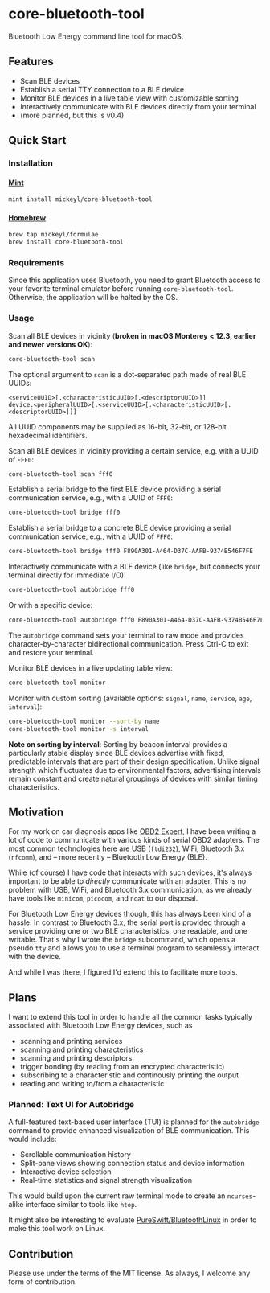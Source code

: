 # core-bluetooth-tool

Bluetooth Low Energy command line tool for macOS.

## Features

* Scan BLE devices
* Establish a serial TTY connection to a BLE device
* Monitor BLE devices in a live table view with customizable sorting
* Interactively communicate with BLE devices directly from your terminal
* (more planned, but this is v0.4)

## Quick Start

### Installation

#### [Mint](https://github.com/yonaskolb/mint)

```sh
mint install mickeyl/core-bluetooth-tool
```

#### [Homebrew](https://brew.sh)

```sh
brew tap mickeyl/formulae
brew install core-bluetooth-tool
```

### Requirements

Since this application uses Bluetooth, you need to grant Bluetooth access to your favorite terminal emulator before
running `core-bluetooth-tool`. Otherwise, the application will be halted by the OS.

### Usage

Scan all BLE devices in vicinity (**broken in macOS Monterey < 12.3, earlier and newer versions OK**):

```sh
core-bluetooth-tool scan
```

The optional argument to `scan` is a dot-separated path made of real BLE UUIDs:

```
<serviceUUID>[.<characteristicUUID>[.<descriptorUUID>]]
device.<peripheralUUID>[.<serviceUUID>[.<characteristicUUID>[.<descriptorUUID>]]]
```

All UUID components may be supplied as 16-bit, 32-bit, or 128-bit hexadecimal identifiers.

Scan all BLE devices in vicinity providing a certain service, e.g. with a UUID of `FFF0`:

```sh
core-bluetooth-tool scan fff0
```

Establish a serial bridge to the first BLE device providing a serial communication service, e.g., with a UUID of `FFF0`:

```sh
core-bluetooth-tool bridge fff0
```

Establish a serial bridge to a concrete BLE device providing a serial communication service, e.g., with a UUID of `FFF0`:

```sh
core-bluetooth-tool bridge fff0 F890A301-A464-D37C-AAFB-9374B546F7FE
```

Interactively communicate with a BLE device (like `bridge`, but connects your terminal directly for immediate I/O):

```sh
core-bluetooth-tool autobridge fff0
```

Or with a specific device:

```sh
core-bluetooth-tool autobridge fff0 F890A301-A464-D37C-AAFB-9374B546F7FE
```

The `autobridge` command sets your terminal to raw mode and provides character-by-character bidirectional communication. Press Ctrl-C to exit and restore your terminal.

Monitor BLE devices in a live updating table view:

```sh
core-bluetooth-tool monitor
```

Monitor with custom sorting (available options: `signal`, `name`, `service`, `age`, `interval`):

```sh
core-bluetooth-tool monitor --sort-by name
core-bluetooth-tool monitor -s interval
```

**Note on sorting by interval**: Sorting by beacon interval provides a particularly stable display since BLE devices advertise with fixed, predictable intervals that are part of their design specification. Unlike signal strength which fluctuates due to environmental factors, advertising intervals remain constant and create natural groupings of devices with similar timing characteristics.

## Motivation

For my work on car diagnosis apps like [OBD2 Expert](https://apps.apple.com/app/obd2-experte/id1142156521), I have been writing a lot of code to communicate
with various kinds of serial OBD2 adapters. The most common technologies here are USB (`ftdi232`), WiFi, Bluetooth 3.x (`rfcomm`), and – more recently – Bluetooth Low Energy (BLE).

While (of course) I have code that interacts with such devices, it's always important to be able to _directly_ communicate with an adapter.
This is no problem with USB, WiFi, and Bluetooth 3.x communication, as we already have tools like `minicom`, `picocom`, and `ncat` to our disposal.

For Bluetooth Low Energy devices though, this has always been kind of a hassle. In contrast to Bluetooth 3.x, the serial port is provided
through a service providing one or two BLE characteristics, one readable, and one writable.
That's why I wrote the `bridge` subcommand, which opens a pseudo `tty` and allows you to use a terminal program to seamlessly interact with the device.

And while I was there, I figured I'd extend this to facilitate more tools.

## Plans

I want to extend this tool in order to handle all the common tasks typically associated with Bluetooth Low Energy devices, such as
* scanning and printing services
* scanning and printing characteristics
* scanning and printing descriptors
* trigger bonding (by reading from an encrypted characteristic)
* subscribing to a characteristic and continously printing the output
* reading and writing to/from a characteristic

### Planned: Text UI for Autobridge
A full-featured text-based user interface (TUI) is planned for the `autobridge` command to provide enhanced visualization of BLE communication. This would include:
* Scrollable communication history
* Split-pane views showing connection status and device information
* Interactive device selection
* Real-time statistics and signal strength visualization

This would build upon the current raw terminal mode to create an `ncurses`-alike interface similar to tools like `htop`.

It might also be interesting to evaluate [PureSwift/BluetoothLinux](https://github.com/PureSwift/BluetoothLinux) in order to make this tool work
on Linux.

## Contribution

Please use under the terms of the MIT license. As always, I welcome any form of contribution.
